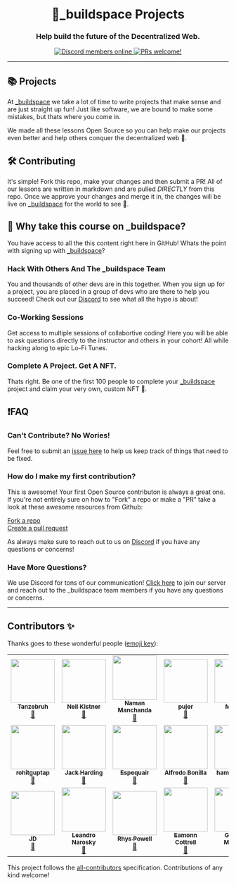 <h1 align="center">🦄_buildspace Projects</h1>


<h3 align="center">
  <strong>Help build the future of the Decentralized Web.</strong>
</h3>

<p align="center">
    <a href="https://discord.gg/CFuBU7RJ42">
        <img src="https://img.shields.io/discord/869321815833575434?label=Discord" alt="Discord members online" />
    </a>
    <a href=".github/CONTRIBUTING.md#-how-to-contribute">
        <img src="https://img.shields.io/badge/PRs-welcome-brightgreen.svg" alt="PRs welcome!" />
    </a>
</p>

---

## 📚 Projects

At [_buildspace](https://buildspace.so) we take a lot of time to write projects that make sense and are just straight up fun! Just like software, we are bound to make some mistakes, but thats where you come in.

We made all these lessons Open Source so you can help make our projects even better and help others conquer the decentralized web 🤘.

## 🛠 Contributing

It's simple! Fork this repo, make your changes and then submit a PR! All of our lessons are written in markdown and are pulled *DIRECTLY* from this repo. Once we approve your changes and merge it in, the changes will be live on [_buildspace](https://app.buildspace.so) for the world to see 👀.

## 🤔 Why take this course on _buildspace?
You have access to all the this content right here in GitHub! Whats the point with signing up with [_buildspace](https://buildspace.so)?

   ### **Hack With Others And The _buildspace Team**
   You and thousands of other devs are in this together. When you sign up for a project, you are placed in a group of devs who are there to help you succeed! Check out our [Discord](https://discord.gg/CFuBU7RJ42) to see what all the hype is about!

   ### **Co-Working Sessions**
   Get access to multiple sessions of collabortive coding! Here you will be able to ask questions directly to the instructor and others in your cohort! All while hacking along to epic Lo-Fi Tunes.

   ### **Complete A Project. Get A NFT.**
   Thats right. Be one of the first 100 people to complete your [_buildspace](https://buildspace.so) project and claim your very own, custom NFT 🤘.

## ❗️FAQ

### **Can't Contribute? No Wories!**
Feel free to submit an [issue here](https://github.com/zipeducation/buildspace-projects/issues/new/choose) to help us keep track of things that need to be fixed.

### **How do I make my first contribution?**
This is awesome! Your first Open Source contributon is always a great one. If you're not entirely sure on how to "Fork" a repo or make a "PR" take a look at these awesome resources from Github:

[Fork a repo](https://docs.github.com/en/get-started/quickstart/fork-a-repo)<br>
[Create a pull request](https://docs.github.com/en/github/collaborating-with-pull-requests/proposing-changes-to-your-work-with-pull-requests/creating-a-pull-request)

As always make sure to reach out to us on [Discord](https://discord.gg/CFuBU7RJ42) if you have any questions or concerns!

### **Have More Questions?**
We use Discord for tons of our communication! [Click here](https://discord.gg/CFuBU7RJ42) to join our server and reach out to the _buildspace team members if you have any questions or concerns.

---

## Contributors ✨

Thanks goes to these wonderful people ([emoji key](https://allcontributors.org/docs/en/emoji-key)):

<!-- ALL-CONTRIBUTORS-LIST:START - Do not remove or modify this section -->
<!-- prettier-ignore-start -->
<!-- markdownlint-disable -->
<table>
  <tr>
    <td align="center"><a href="https://github.com/Tanzebruh"><img src="https://avatars.githubusercontent.com/u/63520213?v=4?s=100" width="100px;" alt=""/><br /><sub><b>Tanzebruh</b></sub></a><br /><a href="https://github.com/zipeducation/buildspace-projects/commits?author=Tanzebruh" title="Documentation">📖</a></td>
    <td align="center"><a href="https://neilkistner.com/"><img src="https://avatars.githubusercontent.com/u/186971?v=4?s=100" width="100px;" alt=""/><br /><sub><b>Neil Kistner</b></sub></a><br /><a href="https://github.com/zipeducation/buildspace-projects/commits?author=wyze" title="Documentation">📖</a></td>
    <td align="center"><a href="https://namanmanchanda09.github.io/"><img src="https://avatars.githubusercontent.com/u/35381035?v=4?s=100" width="100px;" alt=""/><br /><sub><b>Naman Manchanda</b></sub></a><br /><a href="https://github.com/zipeducation/buildspace-projects/commits?author=namanmanchanda09" title="Documentation">📖</a></td>
    <td align="center"><a href="https://github.com/pujer"><img src="https://avatars.githubusercontent.com/u/91406719?v=4?s=100" width="100px;" alt=""/><br /><sub><b>pujer</b></sub></a><br /><a href="https://github.com/zipeducation/buildspace-projects/commits?author=pujer" title="Documentation">📖</a></td>
    <td align="center"><a href="https://github.com/MicLeey"><img src="https://avatars.githubusercontent.com/u/15386836?v=4?s=100" width="100px;" alt=""/><br /><sub><b>Michael</b></sub></a><br /><a href="https://github.com/zipeducation/buildspace-projects/commits?author=MicLeey" title="Documentation">📖</a></td>
    <td align="center"><a href="http://omarnava.dev"><img src="https://avatars.githubusercontent.com/u/8124929?v=4?s=100" width="100px;" alt=""/><br /><sub><b>Omar Nava</b></sub></a><br /><a href="https://github.com/zipeducation/buildspace-projects/commits?author=onalv" title="Documentation">📖</a></td>
    <td align="center"><a href="https://github.com/letsgitcracking"><img src="https://avatars.githubusercontent.com/u/45171676?v=4?s=100" width="100px;" alt=""/><br /><sub><b>letsgitcracking</b></sub></a><br /><a href="https://github.com/zipeducation/buildspace-projects/commits?author=letsgitcracking" title="Documentation">📖</a></td>
  </tr>
  <tr>
    <td align="center"><a href="https://github.com/rohitguptap"><img src="https://avatars.githubusercontent.com/u/5934153?v=4?s=100" width="100px;" alt=""/><br /><sub><b>rohitguptap</b></sub></a><br /><a href="https://github.com/zipeducation/buildspace-projects/commits?author=rohitguptap" title="Documentation">📖</a></td>
    <td align="center"><a href="http://jackharding.dev"><img src="https://avatars.githubusercontent.com/u/12549439?v=4?s=100" width="100px;" alt=""/><br /><sub><b>Jack Harding</b></sub></a><br /><a href="https://github.com/zipeducation/buildspace-projects/commits?author=jackharding" title="Documentation">📖</a></td>
    <td align="center"><a href="https://github.com/Espequair"><img src="https://avatars.githubusercontent.com/u/12451989?v=4?s=100" width="100px;" alt=""/><br /><sub><b>Espequair</b></sub></a><br /><a href="https://github.com/zipeducation/buildspace-projects/commits?author=Espequair" title="Documentation">📖</a></td>
    <td align="center"><a href="https://alfredobonilla.com/"><img src="https://avatars.githubusercontent.com/u/1393385?v=4?s=100" width="100px;" alt=""/><br /><sub><b>Alfredo Bonilla</b></sub></a><br /><a href="https://github.com/zipeducation/buildspace-projects/commits?author=brolag" title="Documentation">📖</a></td>
    <td align="center"><a href="https://github.com/hamilton0390"><img src="https://avatars.githubusercontent.com/u/91501932?v=4?s=100" width="100px;" alt=""/><br /><sub><b>hamilton0390</b></sub></a><br /><a href="https://github.com/zipeducation/buildspace-projects/commits?author=hamilton0390" title="Documentation">📖</a></td>
    <td align="center"><a href="https://github.com/monzee"><img src="https://avatars.githubusercontent.com/u/55887?v=4?s=100" width="100px;" alt=""/><br /><sub><b>Mon Zafra</b></sub></a><br /><a href="https://github.com/zipeducation/buildspace-projects/commits?author=monzee" title="Documentation">📖</a></td>
    <td align="center"><a href="https://github.com/honzcha"><img src="https://avatars.githubusercontent.com/u/45900433?v=4?s=100" width="100px;" alt=""/><br /><sub><b>Lucas</b></sub></a><br /><a href="https://github.com/zipeducation/buildspace-projects/commits?author=honzcha" title="Documentation">📖</a></td>
  </tr>
  <tr>
    <td align="center"><a href="http://www.janndriessen.com"><img src="https://avatars.githubusercontent.com/u/2104965?v=4?s=100" width="100px;" alt=""/><br /><sub><b>JD</b></sub></a><br /><a href="https://github.com/zipeducation/buildspace-projects/commits?author=janndriessen" title="Documentation">📖</a></td>
    <td align="center"><a href="http://darumapagos.com"><img src="https://avatars.githubusercontent.com/u/9098977?v=4?s=100" width="100px;" alt=""/><br /><sub><b>Leandro Narosky</b></sub></a><br /><a href="https://github.com/zipeducation/buildspace-projects/commits?author=leoxs22" title="Documentation">📖</a></td>
    <td align="center"><a href="http://www.rhyspowell.com"><img src="https://avatars.githubusercontent.com/u/473860?v=4?s=100" width="100px;" alt=""/><br /><sub><b>Rhys Powell</b></sub></a><br /><a href="https://github.com/zipeducation/buildspace-projects/commits?author=rhyspowell" title="Documentation">📖</a></td>
    <td align="center"><a href="https://eamonncottrell.com/"><img src="https://avatars.githubusercontent.com/u/3012159?v=4?s=100" width="100px;" alt=""/><br /><sub><b>Eamonn Cottrell</b></sub></a><br /><a href="https://github.com/zipeducation/buildspace-projects/commits?author=sieis" title="Documentation">📖</a></td>
    <td align="center"><a href="https://github.com/matcom-chacha"><img src="https://avatars.githubusercontent.com/u/61644542?v=4?s=100" width="100px;" alt=""/><br /><sub><b>Gabriela Martinez</b></sub></a><br /><a href="https://github.com/zipeducation/buildspace-projects/commits?author=matcom-chacha" title="Documentation">📖</a></td>
    <td align="center"><a href="http://www.matt-harris.net"><img src="https://avatars.githubusercontent.com/u/6179051?v=4?s=100" width="100px;" alt=""/><br /><sub><b>Matt Harris</b></sub></a><br /><a href="https://github.com/zipeducation/buildspace-projects/commits?author=matt-harris" title="Documentation">📖</a></td>
    <td align="center"><a href="http://raza.run"><img src="https://avatars.githubusercontent.com/u/42661870?v=4?s=100" width="100px;" alt=""/><br /><sub><b>Abdullah Raza</b></sub></a><br /><a href="https://github.com/zipeducation/buildspace-projects/commits?author=AlmostEfficient" title="Documentation">📖</a></td>
  </tr>
</table>

<!-- markdownlint-restore -->
<!-- prettier-ignore-end -->

<!-- ALL-CONTRIBUTORS-LIST:END -->

This project follows the [all-contributors](https://github.com/all-contributors/all-contributors) specification. Contributions of any kind welcome!